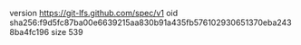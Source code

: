version https://git-lfs.github.com/spec/v1
oid sha256:f9d5fc87ba00e6639215aa830b91a435fb576102930651370eba2438ba4fc196
size 539
